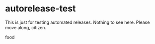 # autorelease-test

This is just for testing automated releases. Nothing to see here. Please move along, citizen.

food
